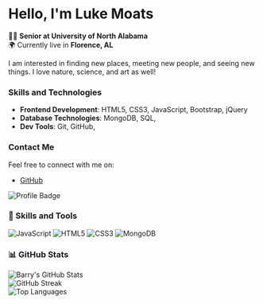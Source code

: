 # Hello, I'm Luke Moats

👨‍🏫 **Senior at University of North Alabama**  
🌍 Currently live in **Florence, AL**  
  

I am interested in finding new places, meeting new people, and seeing new things. I love nature, science, and art as well!

### Skills and Technologies
- **Frontend Development**: HTML5, CSS3, JavaScript, Bootstrap, jQuery
- **Database Technologies**: MongoDB, SQL,
- **Dev Tools**: Git, GitHub, 

### Contact Me
Feel free to connect with me on:
- [GitHub](https://github.com/LMoats11)



![Profile Badge](https://img.shields.io/github/followers/barrycumbie?label=Follow%20Me&style=social)  



### 🔧 Skills and Tools
![JavaScript](https://img.shields.io/badge/JavaScript-F7DF1E?style=for-the-badge&logo=javascript&logoColor=black)
![HTML5](https://img.shields.io/badge/HTML5-E34F26?style=for-the-badge&logo=html5&logoColor=white)
![CSS3](https://img.shields.io/badge/CSS3-1572B6?style=for-the-badge&logo=css3&logoColor=white)
![MongoDB](https://img.shields.io/badge/MongoDB-47A248?style=for-the-badge&logo=mongodb&logoColor=white)


### 📊 GitHub Stats
![Barry's GitHub Stats](https://github-readme-stats.vercel.app/api?username=barrycumbie&show_icons=true&theme=radical)  
![GitHub Streak](https://github-readme-streak-stats.herokuapp.com/?user=barrycumbie&theme=dark)  
![Top Languages](https://github-readme-stats.vercel.app/api/top-langs/?username=barrycumbie&langs_count=8&theme=dark)
